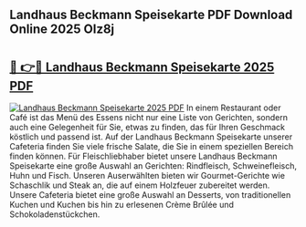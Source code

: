 ## Landhaus Beckmann Speisekarte PDF Download Online 2025 OIz8j

# <h2><a href="http://gcbctqc.nevu.top/?p=Landhaus+Beckmann+Speisekarte">🔗 👉🔴 Landhaus Beckmann Speisekarte 2025 PDF</a></h2>

[![Landhaus Beckmann Speisekarte 2025 PDF](https://i.imgur.com/dBaPXMq.png)](http://gcbctqc.nevu.top/?p=Landhaus+Beckmann+Speisekarte)
In einem Restaurant oder Café ist das Menü des Essens nicht nur eine Liste von Gerichten, sondern auch eine Gelegenheit für Sie, etwas zu finden, das für Ihren Geschmack köstlich und passend ist. Auf der Landhaus Beckmann Speisekarte unserer Cafeteria finden Sie viele frische Salate, die Sie in einem speziellen Bereich finden können. Für Fleischliebhaber bietet unsere Landhaus Beckmann Speisekarte eine große Auswahl an Gerichten: Rindfleisch, Schweinefleisch, Huhn und Fisch. Unseren Auserwählten bieten wir Gourmet-Gerichte wie Schaschlik und Steak an, die auf einem Holzfeuer zubereitet werden. Unsere Cafeteria bietet eine große Auswahl an Desserts, von traditionellen Kuchen und Kuchen bis hin zu erlesenen Crème Brûlée und Schokoladenstückchen.
